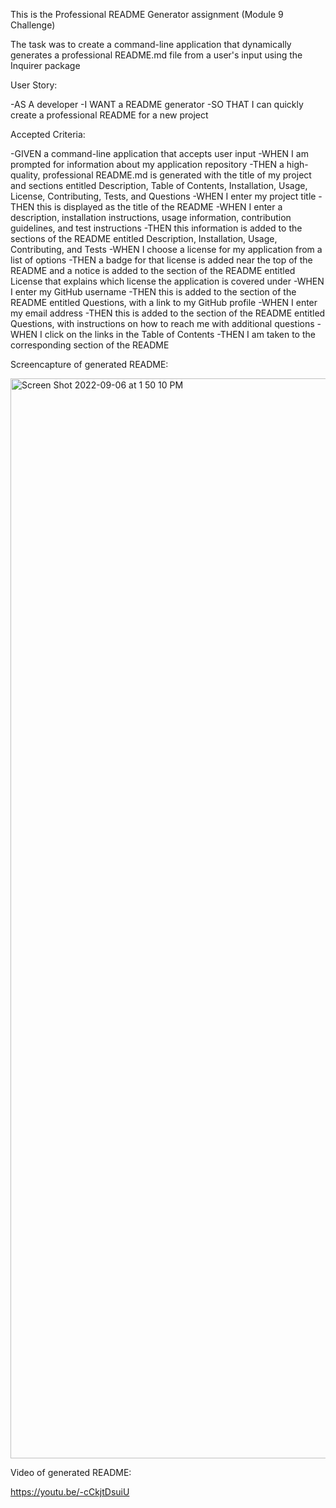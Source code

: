 This is the Professional README Generator assignment (Module 9 Challenge)

The task was to create a command-line application that dynamically generates a professional README.md file from a user's input using the Inquirer package 

User Story: 

-AS A developer
-I WANT a README generator
-SO THAT I can quickly create a professional README for a new project



Accepted Criteria:

-GIVEN a command-line application that accepts user input
-WHEN I am prompted for information about my application repository
-THEN a high-quality, professional README.md is generated with the title of my project and sections entitled Description, Table of Contents, Installation, Usage, License, Contributing, Tests, and Questions
-WHEN I enter my project title
-THEN this is displayed as the title of the README
-WHEN I enter a description, installation instructions, usage information, contribution guidelines, and test instructions
-THEN this information is added to the sections of the README entitled Description, Installation, Usage, Contributing, and Tests
-WHEN I choose a license for my application from a list of options
-THEN a badge for that license is added near the top of the README and a notice is added to the section of the README entitled License that explains which license the application is covered under
-WHEN I enter my GitHub username
-THEN this is added to the section of the README entitled Questions, with a link to my GitHub profile
-WHEN I enter my email address
-THEN this is added to the section of the README entitled Questions, with instructions on how to reach me with additional questions
-WHEN I click on the links in the Table of Contents
-THEN I am taken to the corresponding section of the README












Screencapture of generated README:


<img width="1728" alt="Screen Shot 2022-09-06 at 1 50 10 PM" src="https://user-images.githubusercontent.com/107637260/188705129-24076ef1-2375-4f81-a2f3-f8529dde2df0.png">



Video of generated README: 


https://youtu.be/-cCkjtDsuiU
